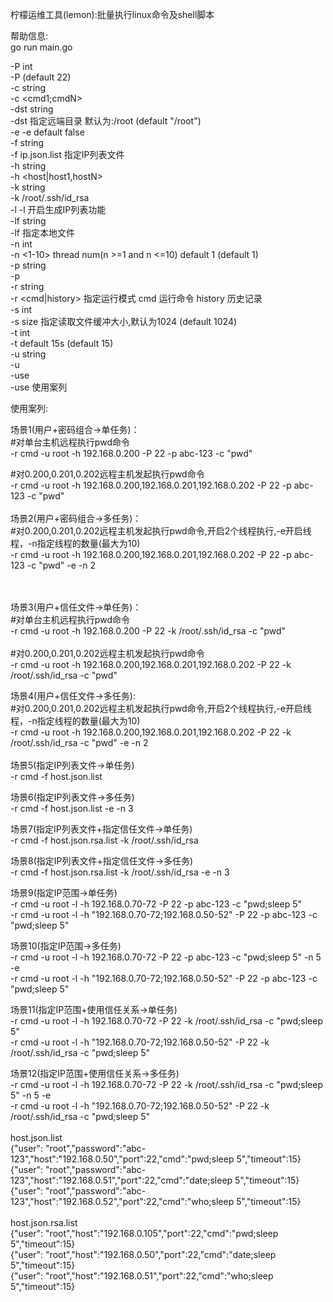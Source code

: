 柠檬运维工具(lemon):批量执行linux命令及shell脚本

帮助信息:<br>
go run main.go <br>

  -P int<br>
        -P <port> (default 22)<br>
  -c string<br>
        -c <cmd1;cmdN><br>
  -dst string<br>
        -dst 指定远端目录 默认为:/root (default "/root")<br>
  -e    -e default false<br>
  -f string<br>
        -f ip.json.list 指定IP列表文件<br>
  -h string<br>
        -h <host|host1,hostN><br>
  -k string<br>
        -k /root/.ssh/id_rsa<br>
  -l    -l 开启生成IP列表功能<br>
  -lf string<br>
        -lf 指定本地文件<br>
  -n int<br>
        -n <1-10> thread num(n >=1 and n <=10) default 1 (default 1)<br>
  -p string<br>
        -p <password><br>
  -r string<br>
        -r <cmd|history> 指定运行模式 cmd 运行命令 history 历史记录<br>
  -s int<br>
        -s size 指定读取文件缓冲大小,默认为1024 (default 1024)<br>
  -t int<br>
        -t <timeout> default 15s (default 15)<br>
  -u string<br>
        -u <username><br>
  -use<br>
        -use 使用案列<br>

使用案列:<br>

场景1(用户+密码组合->单任务)：<br>
 #对单台主机远程执行pwd命令<br>
 -r cmd -u root -h 192.168.0.200 -P 22 -p abc-123 -c "pwd"<br>

 #对0.200,0.201,0.202远程主机发起执行pwd命令<br>
 -r cmd -u root -h 192.168.0.200,192.168.0.201,192.168.0.202 -P 22 -p abc-123 -c "pwd"<br>
<br>
 场景2(用户+密码组合->多任务)：<br>
 #对0.200,0.201,0.202远程主机发起执行pwd命令,开启2个线程执行,-e开启线程，-n指定线程的数量(最大为10)<br>
 -r cmd -u root -h 192.168.0.200,192.168.0.201,192.168.0.202 -P 22 -p abc-123 -c "pwd" -e -n 2<br>

<br>
<br>
 场景3(用户+信任文件->单任务)：<br>
 #对单台主机远程执行pwd命令<br>
  -r cmd -u root -h 192.168.0.200 -P 22 -k /root/.ssh/id_rsa  -c "pwd"<br>
<br>
  #对0.200,0.201,0.202远程主机发起执行pwd命令<br>
  -r cmd -u root -h 192.168.0.200,192.168.0.201,192.168.0.202 -P 22 -k /root/.ssh/id_rsa -c "pwd"<br>

 场景4(用户+信任文件->多任务):<br>
 #对0.200,0.201,0.202远程主机发起执行pwd命令,开启2个线程执行,-e开启线程，-n指定线程的数量(最大为10)<br>
 -r cmd -u root -h 192.168.0.200,192.168.0.201,192.168.0.202 -P 22 -k /root/.ssh/id_rsa -c "pwd" -e -n 2<br>
<br>
 场景5(指定IP列表文件->单任务)<br>
 -r cmd -f host.json.list<br>

 场景6(指定IP列表文件->多任务)<br>
 -r cmd -f host.json.list -e -n 3<br>

 场景7(指定IP列表文件+指定信任文件->单任务)<br>
 -r cmd -f host.json.rsa.list  -k /root/.ssh/id_rsa<br>

 场景8(指定IP列表文件+指定信任文件->多任务)<br>
 -r cmd -f host.json.rsa.list  -k /root/.ssh/id_rsa -e -n 3<br>

 场景9(指定IP范围->单任务)<br>
 -r cmd -u root -l -h 192.168.0.70-72  -P 22 -p abc-123 -c "pwd;sleep 5"<br>
 -r cmd -u root -l -h "192.168.0.70-72;192.168.0.50-52"  -P 22 -p abc-123 -c "pwd;sleep 5"<br>

 场景10(指定IP范围->多任务)<br>
 -r cmd -u root -l -h 192.168.0.70-72  -P 22 -p abc-123 -c "pwd;sleep 5" -n 5 -e<br>
 -r cmd -u root -l -h "192.168.0.70-72;192.168.0.50-52"  -P 22 -p abc-123 -c "pwd;sleep 5"<br>

 场景11(指定IP范围+使用信任关系->单任务)<br>
 -r cmd -u root -l -h 192.168.0.70-72 -P 22 -k /root/.ssh/id_rsa -c "pwd;sleep 5"<br>
 -r cmd -u root -l -h "192.168.0.70-72;192.168.0.50-52"  -P 22 -k /root/.ssh/id_rsa -c "pwd;sleep 5"<br>

 场景12(指定IP范围+使用信任关系->多任务)<br>
 -r cmd -u root -l -h 192.168.0.70-72 -P 22 -k /root/.ssh/id_rsa -c "pwd;sleep 5" -n 5 -e<br>
 -r cmd -u root -l -h "192.168.0.70-72;192.168.0.50-52" -P 22 -k /root/.ssh/id_rsa -c "pwd;sleep 5"<br>
<br>
host.json.list<br>
{"user": "root","password":"abc-123","host":"192.168.0.50","port":22,"cmd":"pwd;sleep 5","timeout":15}<br>
{"user": "root","password":"abc-123","host":"192.168.0.51","port":22,"cmd":"date;sleep 5","timeout":15}<br>
{"user": "root","password":"abc-123","host":"192.168.0.52","port":22,"cmd":"who;sleep 5","timeout":15}<br>
<br>
host.json.rsa.list<br>
{"user": "root","host":"192.168.0.105","port":22,"cmd":"pwd;sleep 5","timeout":15}<br>
{"user": "root","host":"192.168.0.50","port":22,"cmd":"date;sleep 5","timeout":15}<br>
{"user": "root","host":"192.168.0.51","port":22,"cmd":"who;sleep 5","timeout":15}<br>



